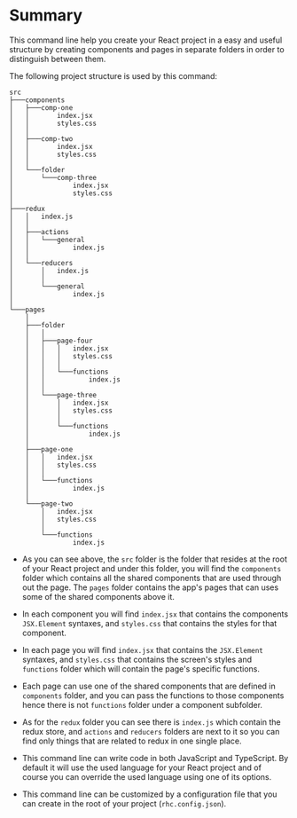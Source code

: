 # Summary

This command line help you create your React project in a easy and useful structure by creating components and pages in separate folders in order to distinguish between them.

The following project structure is used by this command:

```
src
├───components
│   ├───comp-one
│   │       index.jsx
│   │       styles.css
│   │
│   ├───comp-two
│   │       index.jsx
│   │       styles.css
│   │
│   └───folder
│       └───comp-three
│               index.jsx
│               styles.css
│
├───redux
│   │   index.js
│   │
│   ├───actions
│   │   └───general
│   │           index.js
│   │
│   └───reducers
│       │   index.js
│       │
│       └───general
│               index.js
│
└───pages
    │
    ├───folder
    │   │
    │   ├───page-four
    │   │   │   index.jsx
    │   │   │   styles.css
    │   │   │
    │   │   └───functions
    │   │           index.js
    │   │
    │   └───page-three
    │       │   index.jsx
    │       │   styles.css
    │       │
    │       └───functions
    │               index.js
    │
    ├───page-one
    │   │   index.jsx
    │   │   styles.css
    │   │
    │   └───functions
    │           index.js
    │
    └───page-two
        │   index.jsx
        │   styles.css
        │
        └───functions
                index.js
```

- As you can see above, the `src` folder is the folder that resides at the root of your React project and under this folder, you will find the `components` folder which contains all the shared components that are used through out the page. The `pages` folder contains the app's pages that can uses some of the shared components above it.

- In each component you will find `index.jsx` that contains the components `JSX.Element` syntaxes, and `styles.css` that contains the styles for that component.

- In each page you will find `index.jsx` that contains the `JSX.Element` syntaxes, and `styles.css` that contains the screen's styles and `functions` folder which will contain the page's specific functions.

- Each page can use one of the shared components that are defined in `components` folder, and you can pass the functions to those components hence there is not `functions` folder under a component subfolder.

- As for the `redux` folder you can see there is `index.js` which contain the redux store, and `actions` and `reducers` folders are next to it so you can find only things that are related to redux in one single place.

- This command line can write code in both JavaScript and TypeScript. By default it will use the used language for your React project and of course you can override the used language using one of its options.

- This command line can be customized by a configuration file that you can create in the root of your project (`rhc.config.json`).
